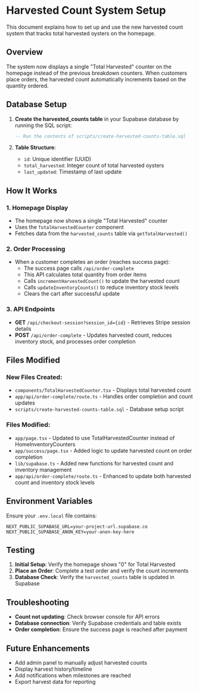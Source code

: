 # Harvested Count System Setup

This document explains how to set up and use the new harvested count system that tracks total harvested oysters on the homepage.

## Overview

The system now displays a single "Total Harvested" counter on the homepage instead of the previous breakdown counters. When customers place orders, the harvested count automatically increments based on the quantity ordered.

## Database Setup

1. **Create the harvested_counts table** in your Supabase database by running the SQL script:
   ```sql
   -- Run the contents of scripts/create-harvested-counts-table.sql
   ```

2. **Table Structure**:
   - `id`: Unique identifier (UUID)
   - `total_harvested`: Integer count of total harvested oysters
   - `last_updated`: Timestamp of last update

## How It Works

### 1. Homepage Display
- The homepage now shows a single "Total Harvested" counter
- Uses the `TotalHarvestedCounter` component
- Fetches data from the `harvested_counts` table via `getTotalHarvested()`

### 2. Order Processing
- When a customer completes an order (reaches success page):
  - The success page calls `/api/order-complete`
  - This API calculates total quantity from order items
  - Calls `incrementHarvestedCount()` to update the harvested count
  - Calls `updateInventoryCounts()` to reduce inventory stock levels
  - Clears the cart after successful update

### 3. API Endpoints
- **GET** `/api/checkout-session?session_id={id}` - Retrieves Stripe session details
- **POST** `/api/order-complete` - Updates harvested count, reduces inventory stock, and processes order completion

## Files Modified

### New Files Created:
- `components/TotalHarvestedCounter.tsx` - Displays total harvested count
- `app/api/order-complete/route.ts` - Handles order completion and count updates
- `scripts/create-harvested-counts-table.sql` - Database setup script

### Files Modified:
- `app/page.tsx` - Updated to use TotalHarvestedCounter instead of HomeInventoryCounters
- `app/success/page.tsx` - Added logic to update harvested count on order completion
- `lib/supabase.ts` - Added new functions for harvested count and inventory management
- `app/api/order-complete/route.ts` - Enhanced to update both harvested count and inventory stock levels

## Environment Variables

Ensure your `.env.local` file contains:
```
NEXT_PUBLIC_SUPABASE_URL=your-project-url.supabase.co
NEXT_PUBLIC_SUPABASE_ANON_KEY=your-anon-key-here
```

## Testing

1. **Initial Setup**: Verify the homepage shows "0" for Total Harvested
2. **Place an Order**: Complete a test order and verify the count increments
3. **Database Check**: Verify the `harvested_counts` table is updated in Supabase

## Troubleshooting

- **Count not updating**: Check browser console for API errors
- **Database connection**: Verify Supabase credentials and table exists
- **Order completion**: Ensure the success page is reached after payment

## Future Enhancements

- Add admin panel to manually adjust harvested counts
- Display harvest history/timeline
- Add notifications when milestones are reached
- Export harvest data for reporting 